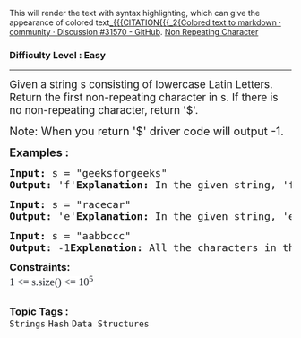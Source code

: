 
This will render the text with syntax highlighting, which can give the appearance of colored text[_{{{CITATION{{{_2{Colored text to markdown · community · Discussion #31570 - GitHub](https://github.com/orgs/community/discussions/31570).
[Non Repeating Character](https://www.geeksforgeeks.org/problems/non-repeating-character-1587115620/1)
<h3>Difficulty Level : Easy</h3>
<hr>
<div class="problems_problem_content__Xm_eO">
    <p><span style="font-size: 14pt;">Given a string s consisting of lowercase Latin Letters. Return the first non-repeating character in s. If there is no non-repeating character, return '$'.</span></p>
    <p><span style="font-size: 20px;">Note: When you return '$' driver code will output -1.</span></p>
    <p><span style="font-size: 20px;"><strong>Examples :</strong></span></p>
    <pre><span style="font-size: 18px;"><strong>Input:</strong><strong> </strong>s = "geeksforgeeks"<br><strong>Output: </strong>'f'<strong>Explanation:</strong> In the given string, 'f' is the first character in the string which does not repeat. </span></pre>
    <pre><span style="font-size: 18px;"><strong>Input:</strong><strong> </strong>s = "racecar"<br><strong>Output: </strong>'e'<strong>Explanation:</strong> In the given string, 'e' is the only character in the string which does not repeat. </span></pre>
    <pre><span style="font-size: 18px;"><strong>Input:</strong><strong> </strong>s = "aabbccc"<br><strong>Output: </strong>-1<strong>Explanation:</strong> All the characters in the given string are repeating. </span></pre>
    <p><span style="font-size: 18px;"><strong>Constraints:</strong><br><span style="font-size: 14pt;"><span style="color: #1e2229; font-family: Nunito; background-color: #ffffff;">1 &lt;= s.size() &lt;= 10<sup>5</sup></span></span><br></span></p>
</div>
<br>
<span style=font-size:18px><strong>Topic Tags : </strong><br><code>Strings</code>&nbsp;<code>Hash</code>&nbsp;<code>Data Structures</code>&nbsp;
